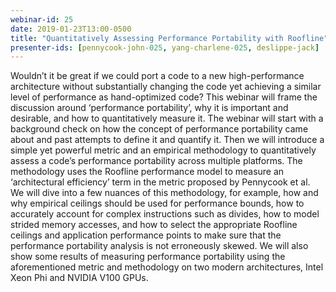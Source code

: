 ```yaml
---
webinar-id: 25
date: 2019-01-23T13:00-0500
title: "Quantitatively Assessing Performance Portability with Roofline"
presenter-ids: [pennycook-john-025, yang-charlene-025, deslippe-jack]
---
```

 Wouldn’t it be great if we could port a code to a new
 high-performance architecture without substantially changing the code
 yet achieving a similar level of performance as hand-optimized code?
 This webinar will frame the discussion around ‘performance
 portability’, why it is important and desirable, and how to
 quantitatively measure it. The webinar will start with a background
 check on how the concept of performance portability came about and
 past attempts to define it and quantify it. Then we will introduce a
 simple yet powerful metric and an empirical methodology to
 quantitatively assess a code’s performance portability across
 multiple platforms. The methodology uses the Roofline performance
 model to measure an ‘architectural efficiency’ term in the metric
 proposed by Pennycook et al. We will dive into a few nuances of this
 methodology, for example, how and why empirical ceilings should be
 used for performance bounds, how to accurately account for complex
 instructions such as divides, how to model strided memory accesses,
 and how to select the appropriate Roofline ceilings and application
 performance points to make sure that the performance portability
 analysis is not erroneously skewed. We will also show some results of
 measuring performance portability using the aforementioned metric and
 methodology on two modern architectures, Intel Xeon Phi and NVIDIA
 V100 GPUs.

